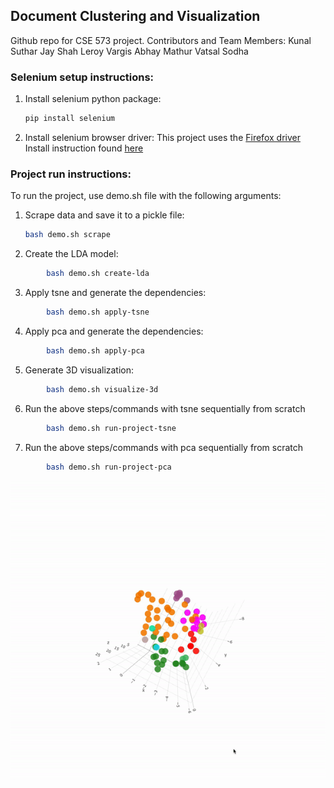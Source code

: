 ## Document Clustering and Visualization
Github repo for CSE 573 project.
Contributors and Team Members: 
Kunal Suthar
Jay Shah 
Leroy Vargis
Abhay Mathur
Vatsal Sodha

### Selenium setup instructions:
1. Install selenium python package:
    ```sh
    pip install selenium
    ```
1. Install selenium browser driver:
    This project uses the [Firefox driver](https://github.com/mozilla/geckodriver/releases) Install instruction found [here](https://askubuntu.com/a/928514)

### Project run instructions:
To run the project, use demo.sh file with the following arguments:
1. Scrape data and save it to a pickle file:
    ```sh
    bash demo.sh scrape
    ```
2. Create the LDA model:
```sh 
        bash demo.sh create-lda
```
3. Apply tsne and generate the dependencies:
```sh 
        bash demo.sh apply-tsne
```
4. Apply pca and generate the dependencies:
```sh 
        bash demo.sh apply-pca
```
5. Generate 3D visualization:
```sh 
        bash demo.sh visualize-3d
```
6. Run the above steps/commands with tsne sequentially from scratch
```sh 
        bash demo.sh run-project-tsne
```
7. Run the above steps/commands with pca sequentially from scratch
```sh 
        bash demo.sh run-project-pca
```
![](semweb.gif)